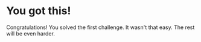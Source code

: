 # You got this!

Congratulations! You solved the first challenge. It wasn't that easy. The rest will be even harder.